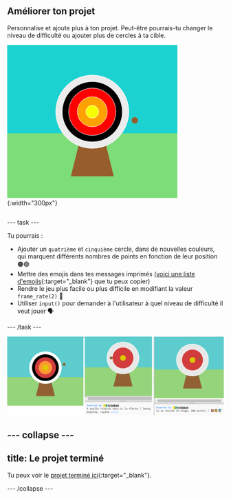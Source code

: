 ## Améliorer ton projet

<div style="display: flex; flex-wrap: wrap">
<div style="flex-basis: 200px; flex-grow: 1; margin-right: 15px;">
Personnalise et ajoute plus à ton projet. Peut-être pourrais-tu changer le niveau de difficulté ou ajouter plus de cercles à ta cible.
</div>
<div>

![La zone de sortie montrant une cible avec cinq cercles.](images/five_circles.png){:width="300px"}

</div>
</div>

--- task ---

Tu pourrais :

+ Ajouter un `quatrième` et `cinquième` cercle, dans de nouvelles couleurs, qui marquent différents nombres de points en fonction de leur position 🟠🟣
+ Mettre des emojis dans tes messages imprimés ([voici une liste d'emojis](https://unicode.org/emoji/charts/full-emoji-list.html){:target="_blank"} que tu peux copier)
+ Rendre le jeu plus facile ou plus difficile en modifiant la valeur `frame_rate(2)` 💨
+ Utiliser `input()` pour demander à l'utilisateur à quel niveau de difficulté il veut jouer 🗣️

--- /task ---

![Trois idées de projet, une avec cinq cercles, une avec une question de difficulté et une avec des emojis dans le message des points.](images/upgrade-ideas.png)

--- collapse ---
---
title: Le projet terminé
---

Tu peux voir le [projet terminé ici](https://editor.raspberrypi.org/fr-FR/projects/target-practice-solution){:target="_blank"}.

--- /collapse ---
